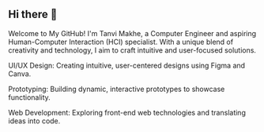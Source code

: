 ## Hi there 👋
Welcome to My GitHub!
I'm Tanvi Makhe, a Computer Engineer and aspiring Human-Computer Interaction (HCI) specialist. With a unique blend of creativity and technology, I aim to craft intuitive and user-focused solutions.


UI/UX Design: Creating intuitive, user-centered designs using Figma and Canva.

Prototyping: Building dynamic, interactive prototypes to showcase functionality.

Web Development: Exploring front-end web technologies and translating ideas into code.
